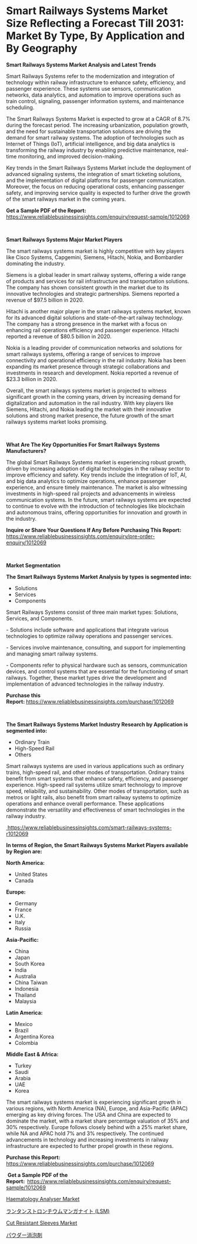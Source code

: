 <p><h1>Smart Railways Systems Market Size Reflecting a Forecast Till 2031: Market By Type, By Application and By Geography</h1></p><p><strong>Smart Railways Systems Market Analysis and Latest Trends</strong></p>
<p><p>Smart Railways Systems refer to the modernization and integration of technology within railway infrastructure to enhance safety, efficiency, and passenger experience. These systems use sensors, communication networks, data analytics, and automation to improve operations such as train control, signaling, passenger information systems, and maintenance scheduling.</p><p>The Smart Railways Systems Market is expected to grow at a CAGR of 8.7% during the forecast period. The increasing urbanization, population growth, and the need for sustainable transportation solutions are driving the demand for smart railway systems. The adoption of technologies such as Internet of Things (IoT), artificial intelligence, and big data analytics is transforming the railway industry by enabling predictive maintenance, real-time monitoring, and improved decision-making.</p><p>Key trends in the Smart Railways Systems Market include the deployment of advanced signaling systems, the integration of smart ticketing solutions, and the implementation of digital platforms for passenger communication. Moreover, the focus on reducing operational costs, enhancing passenger safety, and improving service quality is expected to further drive the growth of the smart railways market in the coming years.</p></p>
<p><strong>Get a Sample PDF of the Report:&nbsp;</strong> <a href="https://www.reliablebusinessinsights.com/enquiry/request-sample/1012069">https://www.reliablebusinessinsights.com/enquiry/request-sample/1012069</a></p>
<p>&nbsp;</p>
<p><strong>Smart Railways Systems Major Market Players</strong></p>
<p><p>The smart railways systems market is highly competitive with key players like Cisco Systems, Capgemini, Siemens, Hitachi, Nokia, and Bombardier dominating the industry. </p><p>Siemens is a global leader in smart railway systems, offering a wide range of products and services for rail infrastructure and transportation solutions. The company has shown consistent growth in the market due to its innovative technologies and strategic partnerships. Siemens reported a revenue of $97.5 billion in 2020.</p><p>Hitachi is another major player in the smart railways systems market, known for its advanced digital solutions and state-of-the-art railway technology. The company has a strong presence in the market with a focus on enhancing rail operations efficiency and passenger experience. Hitachi reported a revenue of $80.5 billion in 2020.</p><p>Nokia is a leading provider of communication networks and solutions for smart railways systems, offering a range of services to improve connectivity and operational efficiency in the rail industry. Nokia has been expanding its market presence through strategic collaborations and investments in research and development. Nokia reported a revenue of $23.3 billion in 2020.</p><p>Overall, the smart railways systems market is projected to witness significant growth in the coming years, driven by increasing demand for digitalization and automation in the rail industry. With key players like Siemens, Hitachi, and Nokia leading the market with their innovative solutions and strong market presence, the future growth of the smart railways systems market looks promising.</p></p>
<p>&nbsp;</p>
<p><strong>What Are The Key Opportunities For Smart Railways Systems Manufacturers?</strong></p>
<p><p>The global Smart Railways Systems market is experiencing robust growth, driven by increasing adoption of digital technologies in the railway sector to improve efficiency and safety. Key trends include the integration of IoT, AI, and big data analytics to optimize operations, enhance passenger experience, and ensure timely maintenance. The market is also witnessing investments in high-speed rail projects and advancements in wireless communication systems. In the future, smart railways systems are expected to continue to evolve with the introduction of technologies like blockchain and autonomous trains, offering opportunities for innovation and growth in the industry.</p></p>
<p><strong>Inquire or Share Your Questions If Any Before Purchasing This Report:</strong> <a href="https://www.reliablebusinessinsights.com/enquiry/pre-order-enquiry/1012069">https://www.reliablebusinessinsights.com/enquiry/pre-order-enquiry/1012069</a></p>
<p>&nbsp;</p>
<p><strong>Market Segmentation</strong></p>
<p><strong>The Smart Railways Systems Market Analysis by types is segmented into:</strong></p>
<p><ul><li>Solutions</li><li>Services</li><li>Components</li></ul></p>
<p><p>Smart Railways Systems consist of three main market types: Solutions, Services, and Components. </p><p>- Solutions include software and applications that integrate various technologies to optimize railway operations and passenger services.</p><p>- Services involve maintenance, consulting, and support for implementing and managing smart railway systems.</p><p>- Components refer to physical hardware such as sensors, communication devices, and control systems that are essential for the functioning of smart railways. Together, these market types drive the development and implementation of advanced technologies in the railway industry.</p></p>
<p><strong>Purchase this Report:&nbsp;</strong><a href="https://www.reliablebusinessinsights.com/purchase/1012069">https://www.reliablebusinessinsights.com/purchase/1012069</a></p>
<p>&nbsp;</p>
<p><strong>The Smart Railways Systems Market Industry Research by Application is segmented into:</strong></p>
<p><ul><li>Ordinary Train</li><li>High-Speed Rail</li><li>Others</li></ul></p>
<p><p>Smart railways systems are used in various applications such as ordinary trains, high-speed rail, and other modes of transportation. Ordinary trains benefit from smart systems that enhance safety, efficiency, and passenger experience. High-speed rail systems utilize smart technology to improve speed, reliability, and sustainability. Other modes of transportation, such as metros or light rails, also benefit from smart railway systems to optimize operations and enhance overall performance. These applications demonstrate the versatility and effectiveness of smart technologies in the railway industry.</p></p>
<p><a href="https://www.reliablebusinessinsights.com/smart-railways-systems-r1012069">&nbsp;https://www.reliablebusinessinsights.com/smart-railways-systems-r1012069</a></p>
<p><strong>In terms of Region, the Smart Railways Systems Market Players available by Region are:</strong></p>
<p>
    <p> <strong> North America: </strong>
        <ul>
            <li>United States</li>
            <li>Canada</li>
        </ul>
        </p> 
    <p> <strong> Europe: </strong>
        <ul>
            <li>Germany</li>
            <li>France</li>
            <li>U.K.</li>
            <li>Italy</li>
            <li>Russia</li>
        </ul>
        </p> 
    <p> <strong> Asia-Pacific: </strong>
        <ul>
            <li>China</li>
            <li>Japan</li>
            <li>South Korea</li>
            <li>India</li>
            <li>Australia</li>
            <li>China Taiwan</li>
            <li>Indonesia</li>
            <li>Thailand</li>
            <li>Malaysia</li>
        </ul>
        </p> 
    <p> <strong> Latin America: </strong>
        <ul>
            <li>Mexico</li>
            <li>Brazil</li>
            <li>Argentina Korea</li>
            <li>Colombia</li>
        </ul>
        </p> 
    <p> <strong> Middle East & Africa: </strong>
        <ul>
            <li>Turkey</li>
            <li>Saudi</li>
            <li>Arabia</li>
            <li>UAE</li>
            <li>Korea</li>
        </ul>
    </p>
    </p>
<p><p>The smart railways systems market is experiencing significant growth in various regions, with North America (NA), Europe, and Asia-Pacific (APAC) emerging as key driving forces. The USA and China are expected to dominate the market, with a market share percentage valuation of 35% and 30% respectively. Europe follows closely behind with a 25% market share, while NA and APAC hold 7% and 3% respectively. The continued advancements in technology and increasing investments in railway infrastructure are expected to further propel growth in these regions.</p></p>
<p><strong>Purchase this Report: </strong><a href="https://www.reliablebusinessinsights.com/purchase/1012069">https://www.reliablebusinessinsights.com/purchase/1012069</a></p>
<p>&nbsp;<strong>Get a Sample PDF of the Report:&nbsp;&nbsp;</strong><a href="https://www.reliablebusinessinsights.com/enquiry/request-sample/1012069">https://www.reliablebusinessinsights.com/enquiry/request-sample/1012069</a></p>
<p><strong></strong></p>
<p><p><a href="https://github.com/gladysalidde/Market-Research-Report-List-1/blob/main/haematology-analyser-market.md">Haematology Analyser Market</a></p><p><a href="https://github.com/NikitaBruen/Market-Research-Report-List-1/blob/main/8026909173149.md">ランタンストロンチウムマンガナイト (LSM)</a></p><p><a href="https://github.com/labibmmn112/Market-Research-Report-List-1/blob/main/cut-resistant-sleeves-market.md">Cut Resistant Sleeves Market</a></p><p><a href="https://github.com/mm14022023/Market-Research-Report-List-2/blob/main/1459921173148.md">パウダー消泡剤</a></p></p>